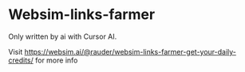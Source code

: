 # Websim-links-farmer
Only written by ai with Cursor AI.








Visit https://websim.ai/@rauder/websim-links-farmer-get-your-daily-credits/ for more info
